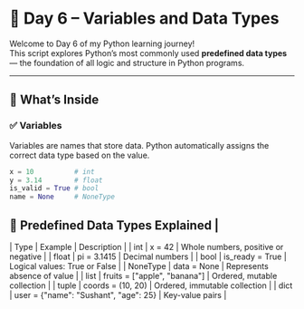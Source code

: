 # 🐍 Day 6 – Variables and Data Types

Welcome to Day 6 of my Python learning journey!  
This script explores Python’s most commonly used **predefined data types** — the foundation of all logic and structure in Python programs.

---

## 📘 What’s Inside

### ✅ Variables
Variables are names that store data. Python automatically assigns the correct data type based on the value.

```python
x = 10          # int
y = 3.14        # float
is_valid = True # bool
name = None     # NoneType
```
## 🧠 Predefined Data Types Explained |
| Type	 | Example	 | Description |
| int	 | x = 42	 | Whole numbers, positive or negative |
| float | 	pi = 3.1415	 | Decimal numbers |
| bool	 | is_ready = True	 | Logical values: True or False |
| NoneType | 	data = None	 | Represents absence of value |
| list | 	fruits = ["apple", "banana"]	 | Ordered, mutable collection |
| tuple | 	coords = (10, 20)	 | Ordered, immutable collection |
| dict	 | user = {"name": "Sushant", "age": 25} | 	Key-value pairs | 
